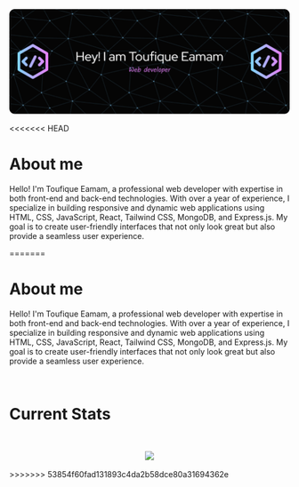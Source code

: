<img src="https://github.com/Toufique18/Toufique18/blob/main/images/github-header-image.png" alt="">

<<<<<<< HEAD

<h1>About me</h1>

<p>Hello! I'm Toufique Eamam, a professional web developer with expertise in both front-end and back-end technologies. With over a year of experience, I specialize in building responsive and dynamic web applications using HTML, CSS, JavaScript, React, Tailwind CSS, MongoDB, and Express.js. My goal is to create user-friendly interfaces that not only look great but also provide a seamless user experience.</p>
=======
<h1>About me</h1>

<p>Hello! I'm Toufique Eamam, a professional web developer with expertise in both front-end and back-end technologies. With over a year of experience, I specialize in building responsive and dynamic web applications using HTML, CSS, JavaScript, React, Tailwind CSS, MongoDB, and Express.js. My goal is to create user-friendly interfaces that not only look great but also provide a seamless user experience.</p>


<br />
<h1>Current Stats</h1>
<br />
<p align="center">
  <img width="60%" src="https://github-readme-stats.vercel.app/api?username=Toufique18&show_icons=true&theme=dracula&hide=stars,issues" />
</p>
>>>>>>> 53854f60fad131893c4da2b58dce80a31694362e
